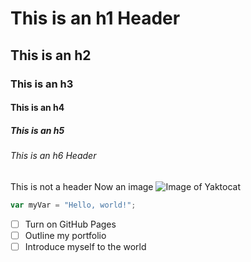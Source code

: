 # This is an h1 Header
## This is an h2
### This is an h3
#### This is an h4
##### This is an h5
###### This is an h6 Header
This is not a header
Now an image
![Image of Yaktocat](https://octodex.github.com/images/yaktocat.png)
``` javascript
var myVar = "Hello, world!";
```
- [ ] Turn on GitHub Pages
- [ ] Outline my portfolio
- [ ] Introduce myself to the world
